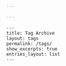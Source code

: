 ```yaml
---

---
```

    ---
    title: Tag Archive
    layout: tags
    permalink: /tags/
    show_excerpts: true
    entries_layout: list
    ---